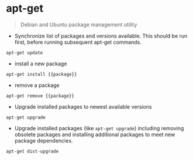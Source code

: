 # apt-get

> Debian and Ubuntu package management utility

- Synchronize list of packages and versions available. This should be run first, before running subsequent apt-get commands.
 
`apt-get update`

- install a new package

`apt-get install {{package}}`


- remove a package
 
`apt-get remove {{package}}`

- Upgrade installed packages to newest available versions

`apt-get upgrade`

- Upgrade installed packages (like `apt-get upgrade`) including removing obsolete packages and installing additional packages to meet new package dependencies. 

`apt-get dist-upgrade`
